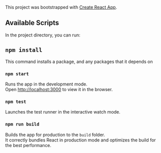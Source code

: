 This project was bootstrapped with [Create React App](https://github.com/facebook/create-react-app).

## Available Scripts

In the project directory, you can run:

## `npm install`

This command installs a package, and any packages that it depends on

### `npm start`

Runs the app in the development mode.<br>
Open [http://localhost:3000](http://localhost:3000) to view it in the browser.

### `npm test`

Launches the test runner in the interactive watch mode.<br>

### `npm run build`

Builds the app for production to the `build` folder.<br>
It correctly bundles React in production mode and optimizes the build for the best performance.

